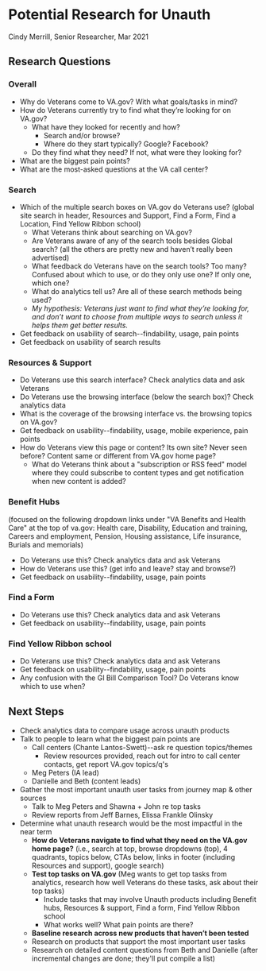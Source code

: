 # Potential Research for Unauth
Cindy Merrill, Senior Researcher, Mar 2021
## Research Questions
### Overall
* Why do Veterans come to VA.gov? With what goals/tasks in mind?
* How do Veterans currently try to find what they’re looking for on VA.gov?
  * What have they looked for recently and how? 
    * Search and/or browse?
    * Where do they start typically? Google? Facebook?
  * Do they find what they need? If not, what were they looking for? 
* What are the biggest pain points?
* What are the most-asked questions at the VA call center? 
### Search
- Which of the multiple search boxes on VA.gov do Veterans use? (global site search in header, Resources and Support, Find a Form, Find a Location, Find Yellow Ribbon school)
  - What Veterans think about searching on VA.gov?
  - Are Veterans aware of any of the search tools besides Global search? (all the others are pretty new and haven’t really been advertised)
  - What feedback do Veterans have on the search tools? Too many? Confused about which to use, or do they only use one? If only one, which one?
  - What do analytics tell us? Are all of these search methods being used?
  - *My hypothesis: Veterans just want to find what they’re looking for, and don’t want to choose from multiple ways to search unless it helps them get better results.*
- Get feedback on usability of search--findability, usage, pain points
- Get feedback on usability of search results
### Resources & Support
- Do Veterans use this search interface? Check analytics data and ask Veterans
- Do Veterans use the browsing interface (below the search box)? Check analytics data
- What is the coverage of the browsing interface vs. the browsing topics on VA.gov?
- Get feedback on usability--findability, usage, mobile experience, pain points
- How do Veterans view this page or content? Its own site? Never seen before? Content same or different from VA.gov home page?
  - What do Veterans think about a "subscription or RSS feed" model where they could subscribe to content types and get notification when new content is added? 
### Benefit Hubs 
(focused on the following dropdown links under "VA Benefits and Health Care" at the top of va.gov: Health care, Disability, Education and training, Careers and employment, Pension, Housing assistance, Life insurance, Burials and memorials)
- Do Veterans use this? Check analytics data and ask Veterans
- How do Veterans use this? (get info and leave? stay and browse?)
- Get feedback on usability--findability, usage, pain points
### Find a Form
- Do Veterans use this? Check analytics data and ask Veterans
- Get feedback on usability--findability, usage, pain points
### Find Yellow Ribbon school
- Do Veterans use this? Check analytics data and ask Veterans
- Get feedback on usability--findability, usage, pain points
- Any confusion with the GI Bill Comparison Tool? Do Veterans know which to use when?
## Next Steps
- Check analytics data to compare usage across unauth products 
- Talk to people to learn what the biggest pain points are
  - Call centers (Chante Lantos-Swett)--ask re question topics/themes
    - Review resources provided, reach out for intro to call center contacts, get report VA.gov topics/q's
  - Meg Peters (IA lead)
  - Danielle and Beth (content leads)
- Gather the most important unauth user tasks from journey map & other sources
  - Talk to Meg Peters and Shawna + John re top tasks
  - Review reports from Jeff Barnes, Elissa Frankle Olinsky
- Determine what unauth research would be the most impactful in the near term
  - **How do Veterans navigate to find what they need on the VA.gov home page?** (i.e., search at top, browse dropdowns (top), 4 quadrants, topics below, CTAs below, links in footer (including Resources and support), google search)
  - **Test top tasks on VA.gov** (Meg wants to get top tasks from analytics, research how well Veterans do these tasks, ask about their top tasks) 
    - Include tasks that may involve Unauth products including Benefit hubs, Resources & support, Find a form, Find Yellow Ribbon school
    - What works well? What pain points are there?
  - **Baseline research across new products that haven’t been tested**
  - Research on products that support the most important user tasks 
  - Research on detailed content questions from Beth and Danielle (after incremental changes are done; they'll put compile a list)
